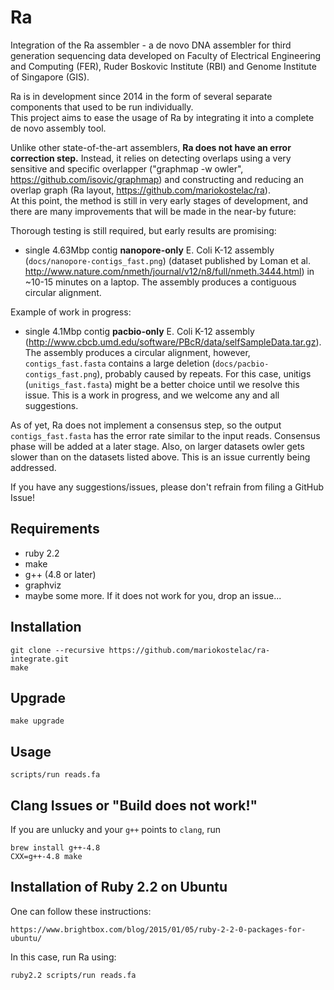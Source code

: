 # Ra
Integration of the Ra assembler - a de novo DNA assembler for third generation sequencing data developed on Faculty of Electrical Engineering and Computing (FER), Ruder Boskovic Institute (RBI) and Genome Institute of Singapore (GIS).   

Ra is in development since 2014 in the form of several separate components that used to be run individually.  
This project aims to ease the usage of Ra by integrating it into a complete de novo assembly tool.  

Unlike other state-of-the-art assemblers, **Ra does not have an error correction step.** Instead, it relies on detecting overlaps using a very sensitive and specific overlapper ("graphmap -w owler", https://github.com/isovic/graphmap) and constructing and reducing an overlap graph (Ra layout, https://github.com/mariokostelac/ra).  
At this point, the method is still in very early stages of development, and there are many improvements that will be made in the near-by future:  

Thorough testing is still required, but early results are promising:  
- single 4.63Mbp contig **nanopore-only** E. Coli K-12 assembly (```docs/nanopore-contigs_fast.png```) (dataset published by Loman et al. http://www.nature.com/nmeth/journal/v12/n8/full/nmeth.3444.html) in ~10-15 minutes on a laptop. The assembly produces a contiguous circular alignment.  

Example of work in progress:  
- single 4.1Mbp contig **pacbio-only** E. Coli K-12 assembly (http://www.cbcb.umd.edu/software/PBcR/data/selfSampleData.tar.gz). The assembly produces a circular alignment, however, ```contigs_fast.fasta``` contains a large deletion (```docs/pacbio-contigs_fast.png```), probably caused by repeats. For this case, unitigs (```unitigs_fast.fasta```) might be a better choice until we resolve this issue. This is a work in progress, and we welcome any and all suggestions.  

As of yet, Ra does not implement a consensus step, so the output ```contigs_fast.fasta``` has the error rate similar to the input reads. Consensus phase will be added at a later stage. Also, on larger datasets owler gets slower than on the datasets listed above. This is an issue currently being addressed.  

If you have any suggestions/issues, please don't refrain from filing a GitHub Issue!


## Requirements  
- ruby 2.2  
- make  
- g++ (4.8 or later)  
- graphviz  
- maybe some more. If it does not work for you, drop an issue...  

## Installation  
```  
git clone --recursive https://github.com/mariokostelac/ra-integrate.git  
make  
```  

## Upgrade  
```  
make upgrade
```  

## Usage  
```  
scripts/run reads.fa  
```  

## Clang Issues or "Build does not work!"  
If you are unlucky and your `g++` points to `clang`, run  
```  
brew install g++-4.8  
CXX=g++-4.8 make  
```  

## Installation of Ruby 2.2 on Ubuntu  
One can follow these instructions:
```  
https://www.brightbox.com/blog/2015/01/05/ruby-2-2-0-packages-for-ubuntu/  
```  
In this case, run Ra using:
```  
ruby2.2 scripts/run reads.fa  
```
